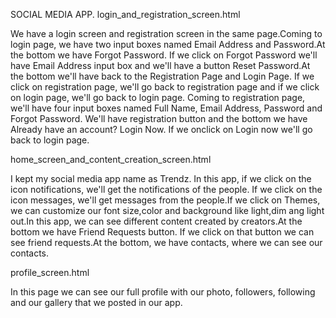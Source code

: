 SOCIAL MEDIA APP.
login_and_registration_screen.html

We have a login screen and registration screen in the same page.Coming to login page, we have two input boxes named Email Address and Password.At the bottom we have Forgot Password. If we click on Forgot Password we'll have Email Address input box and we'll have a button Reset Password.At the bottom we'll have back to the Registration Page and Login Page. If we click on registration page, we'll go back to registration page and if we click on login page, we'll go back to login page. Coming to registration page, we'll have four input boxes named Full Name, Email Address, Password and Forgot Password. We'll have registration button and the bottom we have Already have an account? Login Now. If we onclick on Login now we'll go back to login page.


home_screen_and_content_creation_screen.html

I kept my social media app name as Trendz. In this app, if we click on the icon notifications, we'll get the notifications of the people. If we click on the icon messages, we'll get messages from the people.If we click on Themes, we can customize our font size,color and background like light,dim ang light out.In this app, we can see different content created by creators.At the bottom we have Friend Requests button. If we click on that button we can see friend requests.At the bottom, we have contacts, where we can see our contacts.


profile_screen.html

In this page we can see our full profile with our photo, followers, following and our gallery that we posted in our app.